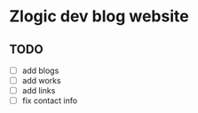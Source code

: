 # Zlogic dev blog website

## TODO

- [ ] add blogs
- [ ] add works
- [ ] add links
- [ ] fix contact info
